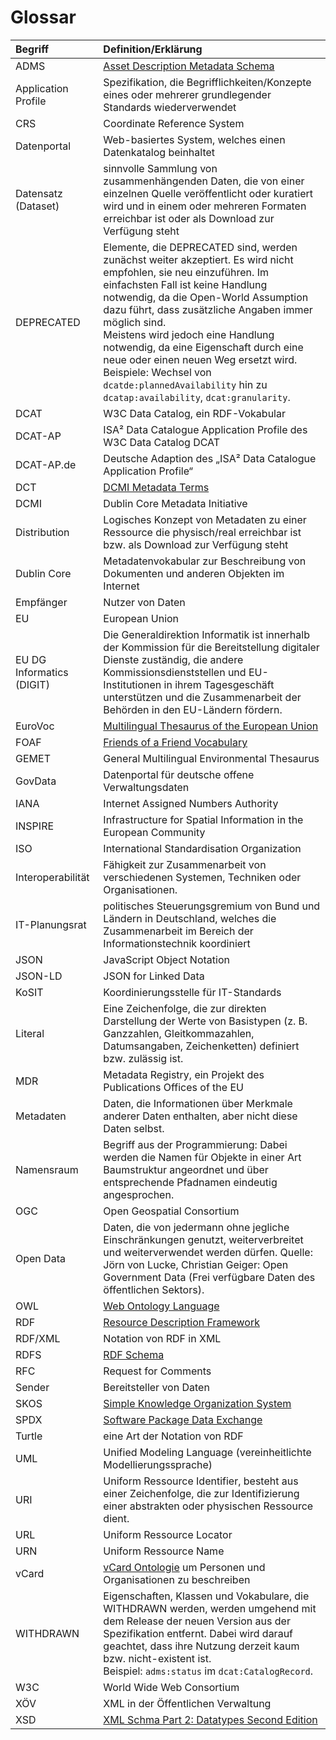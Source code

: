 # Glossar

| Begriff                   | Definition/Erklärung                                                                                                                                                                                                                                                         |
| :------------------------ | :--------------------------------------------------------------------------------------------------------------------------------------------------------------------------------------------------------------------------------------------------------------------------- |
| ADMS                      | [Asset Description Metadata Schema](http://www.w3.org/ns/adms#)                                                                                                                                                                                                              |
| Application Profile       | Spezifikation, die Begrifflichkeiten/Konzepte eines oder mehrerer grundlegender Standards wiederverwendet                                                                                                                                                                    |
| CRS                       | Coordinate Reference System                                                                                                                                                                                                                                                  |
| Datenportal               | Web-basiertes System, welches einen Datenkatalog beinhaltet                                                                                                                                                                                                                  |
| Datensatz (Dataset)       | sinnvolle Sammlung von zusammenhängenden Daten, die von einer einzelnen Quelle veröffentlicht oder kuratiert wird und in einem oder mehreren Formaten erreichbar ist oder als Download zur Verfügung steht                                                                   |
| DEPRECATED                | <span id="glossar-deprecated">Elemente, die DEPRECATED sind, werden zunächst weiter akzeptiert. Es wird nicht empfohlen, sie neu einzuführen. Im einfachsten Fall ist keine Handlung notwendig, da die Open-World Assumption dazu führt, dass zusätzliche Angaben immer möglich sind.<br>Meistens wird jedoch eine Handlung notwendig, da eine Eigenschaft durch eine neue oder einen neuen Weg ersetzt wird.​<br>Beispiele: Wechsel von `dcatde:plannedAvailability` hin zu `dcatap:availability`, `dcat:granularity`.</span> |
| DCAT                      | W3C Data Catalog, ein RDF-Vokabular                                                                                                                                                                                                                                          |
| DCAT-AP                   | ISA² Data Catalogue Application Profile des W3C Data Catalog DCAT                                                                                                                                                                                                            |
| DCAT-AP.de                | Deutsche Adaption des „ISA² Data Catalogue Application Profile“                                                                                                                                                                                                              |
| DCT                       | [DCMI Metadata Terms](http://purl.org/dc/terms/)                                                                                                                                                                                                                             |
| DCMI                      | Dublin Core Metadata Initiative                                                                                                                                                                                                                                              |
| Distribution              | Logisches Konzept von Metadaten zu einer Ressource die physisch/real erreichbar ist bzw. als Download zur Verfügung steht                                                                                                                                                    |
| Dublin Core               | Metadatenvokabular zur Beschreibung von Dokumenten und anderen Objekten im Internet                                                                                                                                                                                          |
| Empfänger                 | Nutzer von Daten                                                                                                                                                                                                                                                             |
| EU                        | European Union                                                                                                                                                                                                                                                               |
| EU DG Informatics (DIGIT) | Die Generaldirektion Informatik ist innerhalb der Kommission für die Bereitstellung digitaler Dienste zuständig, die andere Kommissionsdienststellen und EU-Institutionen in ihrem Tagesgeschäft unterstützen und die Zusammenarbeit der Behörden in den EU-Ländern fördern. |
| EuroVoc                   | [Multilingual Thesaurus of the European Union](http://eurovoc.europa.eu/)                                                                                                                                                                                                    |
| FOAF                      | [Friends of a Friend Vocabulary](http://xmlns.com/foaf/0.1/)                                                                                                                                                                                                                 |
| GEMET                     | General Multilingual Environmental Thesaurus                                                                                                                                                                                                                                 |
| GovData                   | Datenportal für deutsche offene Verwaltungsdaten                                                                                                                                                                                                                             |
| IANA                      | Internet Assigned Numbers Authority                                                                                                                                                                                                                                          |
| INSPIRE                   | Infrastructure for Spatial Information in the European Community                                                                                                                                                                                                             |
| ISO                       | International Standardisation Organization                                                                                                                                                                                                                                   |
| Interoperabilität         | Fähigkeit zur Zusammenarbeit von verschiedenen Systemen, Techniken oder Organisationen.                                                                                                                                                                                      |
| IT-Planungsrat            | politisches Steuerungsgremium von Bund und Ländern in Deutschland, welches die Zusammenarbeit im Bereich der Informationstechnik koordiniert                                                                                                                                 |
| JSON                      | JavaScript Object Notation                                                                                                                                                                                                                                                   |
| JSON-LD                   | JSON for Linked Data                                                                                                                                                                                                                                                         |
| KoSIT                     | Koordinierungsstelle für IT-Standards                                                                                                                                                                                                                                        |
| Literal                   | Eine Zeichenfolge, die zur direkten Darstellung der Werte von Basistypen (z. B. Ganzzahlen, Gleitkommazahlen, Datumsangaben, Zeichenketten) definiert bzw. zulässig ist.                                                                                                     |
| MDR                       | Metadata Registry, ein Projekt des Publications Offices of the EU                                                                                                                                                                                                            |
| Metadaten                 | Daten, die Informationen über Merkmale anderer Daten enthalten, aber nicht diese Daten selbst.                                                                                                                                                                               |
| Namensraum                | Begriff aus der Programmierung: Dabei werden die Namen für Objekte in einer Art Baumstruktur angeordnet und über entsprechende Pfadnamen eindeutig angesprochen.                                                                                                             |
| OGC                       | Open Geospatial Consortium                                                                                                                                                                                                                                                   |
| Open Data                 | Daten, die von jedermann ohne jegliche Einschränkungen genutzt, weiterverbreitet und weiterverwendet werden dürfen. Quelle: Jörn von Lucke, Christian Geiger: Open Government Data (Frei verfügbare Daten des öffentlichen Sektors).                                         |
| OWL                       | [Web Ontology Language](http://www.w3.org/2002/07/owl#)                                                                                                                                                                                                                      |
| RDF                       | [Resource Description Framework](http://www.w3.org/RDF/)                                                                                                                                                                                                                     |
| RDF/XML                   | Notation von RDF in XML                                                                                                                                                                                                                                                      |
| RDFS                      | [RDF Schema](https://www.w3.org/TR/rdf-schema/)                                                                                                                                                                                                                              |
| RFC                       | Request for Comments                                                                                                                                                                                                                                                         |
| Sender                    | Bereitsteller von Daten                                                                                                                                                                                                                                                      |
| SKOS                      | [Simple Knowledge Organization System](http://www.w3.org/2004/02/skos/core#)                                                                                                                                                                                                 |
| SPDX                      | [Software Package Data Exchange](http://spdx.org/rdf/terms#)                                                                                                                                                                                                                 |
| Turtle                    | eine Art der Notation von RDF                                                                                                                                                                                                                                                |
| UML                       | Unified Modeling Language (vereinheitlichte Modellierungssprache)                                                                                                                                                                                                            |
| URI                       | Uniform Ressource Identifier, besteht aus einer Zeichenfolge, die zur Identifizierung einer abstrakten oder physischen Ressource dient.                                                                                                                                      |
| URL                       | Uniform Ressource Locator                                                                                                                                                                                                                                                    |
| URN                       | Uniform Ressource Name                                                                                                                                                                                                                                                       |
| vCard                     | [vCard Ontologie](https://www.w3.org/TR/vcard-rdf/) um Personen und Organisationen zu beschreiben                                                                                                                                                                            |
| WITHDRAWN                 | <span id="glossar-withdrawn">Eigenschaften, Klassen und Vokabulare, die WITHDRAWN werden, werden umgehend mit dem Release der neuen Version aus der Spezifikation entfernt. Dabei wird darauf geachtet, dass ihre Nutzung derzeit kaum bzw. nicht-existent ist.<br>Beispiel: `adms:status` im `dcat:CatalogRecord`.</span> |
| W3C                       | World Wide Web Consortium                                                                                                                                                                                                                                                    |
| XÖV                       | XML in der Öffentlichen Verwaltung                                                                                                                                                                                                                                           |
| XSD                       | [XML Schma Part 2: Datatypes Second Edition](http://www.w3.org/2001/XMLSchema#)                                                                                                                                                                                              |